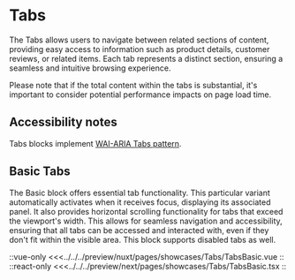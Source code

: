 # Tabs

The Tabs allows users to navigate between related sections of content, providing easy access to information such as product details, customer reviews, or related items. Each tab represents a distinct section, ensuring a seamless and intuitive browsing experience.

Please note that if the total content within the tabs is substantial, it's important to consider potential performance impacts on page load time.

## Accessibility notes

Tabs blocks implement [WAI-ARIA Tabs pattern](https://www.w3.org/WAI/ARIA/apg/patterns/tabs/).

## Basic Tabs

The Basic block offers essential tab functionality. This particular variant automatically activates when it receives focus, displaying its associated panel. It also provides horizontal scrolling functionality for tabs that exceed the viewport's width. This allows for seamless navigation and accessibility, ensuring that all tabs can be accessed and interacted with, even if they don't fit within the visible area. This block supports disabled tabs as well.

<Showcase showcase-name="Tabs/TabsBasic" style="min-height: 350px">

::vue-only
<<<../../../preview/nuxt/pages/showcases/Tabs/TabsBasic.vue
::
::react-only
<<<../../../preview/next/pages/showcases/Tabs/TabsBasic.tsx
::

</Showcase>
